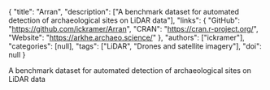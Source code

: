 {
  "title": "Arran",
  "description": ["A benchmark dataset for automated detection of archaeological sites on LiDAR data"],
  "links": {
    "GitHub": "https://github.com/ickramer/Arran",
    "CRAN": "https://cran.r-project.org/",
    "Website": "https://arkhe.archaeo.science/"
  },
  "authors": ["ickramer"],
  "categories": [null],
  "tags": ["LiDAR", "Drones and satellite imagery"],
  "doi": null
}

<!-- Generated by csv2md.R – do not edit by hand -->

A benchmark dataset for automated detection of archaeological sites on LiDAR data